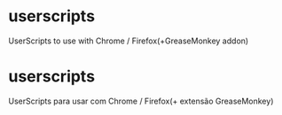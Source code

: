 # userscripts
UserScripts to use with Chrome / Firefox(+GreaseMonkey addon)

# userscripts
UserScripts para usar com Chrome / Firefox(+ extensão GreaseMonkey)
